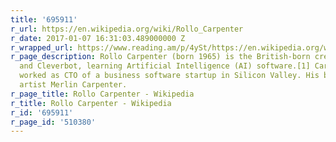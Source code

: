 ```yaml
---
title: '695911'
r_url: https://en.wikipedia.org/wiki/Rollo_Carpenter
r_date: 2017-01-07 16:31:03.489000000 Z
r_wrapped_url: https://www.reading.am/p/4ySt/https://en.wikipedia.org/wiki/Rollo_Carpenter
r_page_description: Rollo Carpenter (born 1965) is the British-born creator of Jabberwacky
  and Cleverbot, learning Artificial Intelligence (AI) software.[1] Carpenter has
  worked as CTO of a business software startup in Silicon Valley. His brother is the
  artist Merlin Carpenter.
r_page_title: Rollo Carpenter - Wikipedia
r_title: Rollo Carpenter - Wikipedia
r_id: '695911'
r_page_id: '510380'
---
```


